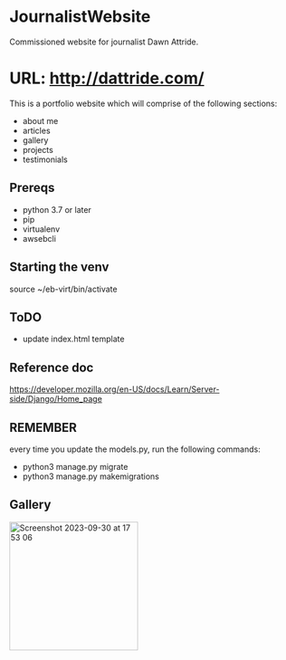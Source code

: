 # JournalistWebsite
Commissioned website for journalist Dawn Attride.

# URL: http://dattride.com/

This is a portfolio website which will comprise of the following sections:
- about me
- articles
- gallery
- projects
- testimonials

## Prereqs

- python 3.7 or later
- pip
- virtualenv
- awsebcli

## Starting the venv
source ~/eb-virt/bin/activate

## ToDO
- update index.html template

## Reference doc
https://developer.mozilla.org/en-US/docs/Learn/Server-side/Django/Home_page


## REMEMBER
every time you update the models.py, run the following commands:
- python3 manage.py migrate
- python3 manage.py makemigrations

## Gallery
<img width="227" alt="Screenshot 2023-09-30 at 17 53 06" src="https://github.com/Jeffride/JournalistWebsite/assets/43136483/3e6b7994-358e-4ac5-a0cf-5ee046b089da">

